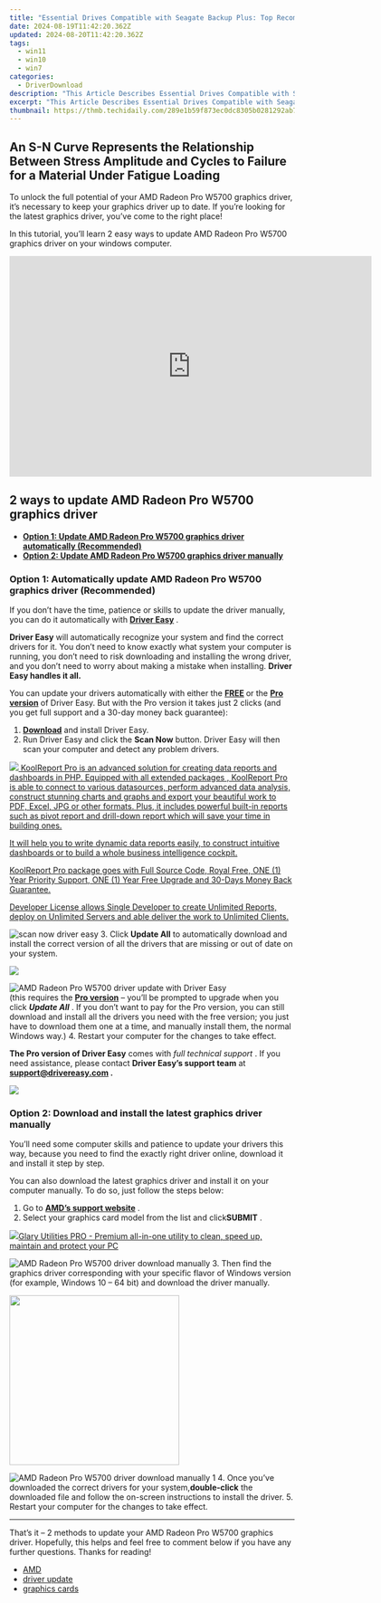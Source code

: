 ```yaml
---
title: "Essential Drives Compatible with Seagate Backup Plus: Top Recommendations and Insights"
date: 2024-08-19T11:42:20.362Z
updated: 2024-08-20T11:42:20.362Z
tags:
  - win11
  - win10
  - win7
categories:
  - DriverDownload
description: "This Article Describes Essential Drives Compatible with Seagate Backup Plus: Top Recommendations and Insights"
excerpt: "This Article Describes Essential Drives Compatible with Seagate Backup Plus: Top Recommendations and Insights"
thumbnail: https://thmb.techidaily.com/289e1b59f873ec0dc8305b0281292ab73fb1d9fdd29063def94d2427e3383ad3.jpg
---
```


## An S-N Curve Represents the Relationship Between Stress Amplitude and Cycles to Failure for a Material Under Fatigue Loading

To unlock the full potential of your AMD Radeon Pro W5700 graphics driver, it’s necessary to keep your graphics driver up to date. If you’re looking for the latest graphics driver, you’ve come to the right place!

 In this tutorial, you’ll learn 2 easy ways to update AMD Radeon Pro W5700 graphics driver on your windows computer.

<!-- affiliate ads begin -->
<a href="https://secure.2checkout.com/order/checkout.php?PRODS=2337838&QTY=1&AFFILIATE=108875&CART=1"><iframe width="640" height="390" src="https://www.youtube.com/embed/rzZwphIv4RM" title="APFill - Ink and Toner Coverage Calculator" frameborder="0" allow="accelerometer; autoplay; clipboard-write; encrypted-media; gyroscope; picture-in-picture; web-share" referrerpolicy="strict-origin-when-cross-origin" allowfullscreen></iframe></a>
<!-- affiliate ads end -->
## 2 ways to update AMD Radeon Pro W5700 graphics driver

* **[Option 1: Update AMD Radeon Pro W5700 graphics driver automatically (Recommended)](https://www.drivereasy.com/knowledge/amd-radeon-pro-w5700-driver-download-update-windows-10-7/#h-option-1)**
* **[Option 2: Update AMD Radeon Pro W5700 graphics driver manually](https://tools.techidaily.com/drivereasy/download/)**

### Option 1: Automatically update AMD Radeon Pro W5700 graphics driver (Recommended)

 If you don’t have the time, patience or skills to update the driver manually, you can do it automatically with **[Driver Easy](https://tools.techidaily.com/drivereasy/download/)**  .

**Driver Easy** will automatically recognize your system and find the correct drivers for it. You don’t need to know exactly what system your computer is running, you don’t need to risk downloading and installing the wrong driver, and you don’t need to worry about making a mistake when installing. **Driver Easy handles it all.**

 You can update your drivers automatically with either the **[FREE](https://tools.techidaily.com/drivereasy/download/) [](https://tools.techidaily.com/drivereasy/download/)**  or the **[Pro version](https://tools.techidaily.com/drivereasy/download/)**  of Driver Easy. But with the Pro version it takes just 2 clicks (and you get full support and a 30-day money back guarantee):

1. **[Download](https://tools.techidaily.com/drivereasy/download/)**  and install Driver Easy.
2. Run Driver Easy and click the **Scan Now** button. Driver Easy will then scan your computer and detect any problem drivers.  
<!-- affiliate ads begin -->
<a href="https://secure.2checkout.com/order/checkout.php?PRODS=4737285&QTY=1&AFFILIATE=108875&CART=1"><img src="https://secure.avangate.com/images/merchant/b2f83c409ce63012229fb9cd465bdcfe/products/copy_reporting_system.png" border="0">  KoolReport Pro  is an advanced solution for creating data reports and dashboards in PHP. Equipped with all  extended packages , KoolReport Pro is able to connect to various datasources, perform advanced data analysis, construct stunning charts and graphs and export your beautiful work to PDF, Excel, JPG or other formats. Plus, it includes powerful built-in reports such as pivot report and drill-down report which will save your time in building ones. 

 It will help you to write dynamic data reports easily, to construct intuitive dashboards or to build a whole business intelligence cockpit. 

  KoolReport Pro  package goes with Full Source Code, Royal Free, ONE (1) Year Priority Support, ONE (1) Year Free Upgrade and 30-Days Money Back Guarantee. 

  Developer License  allows  Single Developer  to create Unlimited Reports, deploy on Unlimited Servers and able deliver the work to Unlimited Clients. </a>
<!-- affiliate ads end -->
![scan now driver easy](https://images.drivereasy.com/wp-content/uploads/2020/09/scan-now-driver-easy-2.jpg)
3. Click **Update All** to automatically download and install the correct version of all the drivers that are missing or out of date on your system.  
<!-- affiliate ads begin -->
<a href="https://store.bitdefender.com/affiliate.php?ACCOUNT=BITLATIN&AFFILIATE=108875&PATH=http%3A%2F%2Fwww.bitdefender.com%2Fbusiness%3FAFFILIATE%3D108875%26RESOURCE%3D30%2525%2BOff%2Ball%2BGravityZone%2BProducts"><img src="https://www.bitdefender.com/content/dam/bitdefender/business/campaign/1200X628.png" border="0"></a>
<!-- affiliate ads end -->
![AMD Radeon Pro W5700 driver update with Driver Easy](https://images.drivereasy.com/wp-content/uploads/2021/04/AMD-Radeon-Pro-W5700-driver-update-with-Driver-Easy.jpg)  
 (this requires the **[Pro version](https://tools.techidaily.com/drivereasy/download/)**  – you’ll be prompted to upgrade when you click **_Update All_** . If you don’t want to pay for the Pro version, you can still download and install all the drivers you need with the free version; you just have to download them one at a time, and manually install them, the normal Windows way.)
4. Restart your computer for the changes to take effect.

**The Pro version of Driver Easy** comes with _full technical support_ . If you need assistance, please contact **Driver Easy’s support team** at **[support@drivereasy.com](https://tools.techidaily.com/drivereasy/download/) .**

<!-- affiliate ads begin -->
<a href="https://store.nero.com/order/checkout.php?PRODS=22889392&QTY=1&AFFILIATE=108875&CART=1"><img src="http://webstatic.nero.com/nero2015-com-wAssets/img/affiliate/media/banner728-90eng.jpg" border="0"></a>
<!-- affiliate ads end -->
### Option 2: Download and install the latest graphics driver manually

 You’ll need some computer skills and patience to update your drivers this way, because you need to find the exactly right driver online, download it and install it step by step.

 You can also download the latest graphics driver and install it on your computer manually. To do so, just follow the steps below:

1. Go to **[AMD’s support website](https://www.amd.com/en/support)**  .
2. Select your graphics card model from the list and click**SUBMIT** .  
<!-- affiliate ads begin -->
<a href="https://order.glarysoft.com/order/checkout.php?PRODS=4535075&QTY=1&AFFILIATE=108875&CART=1"><img src="https://secure.avangate.com/images/merchant/6734fa703f6633ab896eecbdfad8953a/products/GU-500_672.png" border="0">Glary Utilities PRO -  Premium all-in-one utility to clean, speed up, maintain and protect your PC</a>
<!-- affiliate ads end -->
![AMD Radeon Pro W5700 driver download manually](https://images.drivereasy.com/wp-content/uploads/2021/04/AMD-Radeon-Pro-W5700-driver-download-manually.jpg)
3. Then find the graphics driver corresponding with your specific flavor of Windows version (for example, Windows 10 – 64 bit) and download the driver manually.  
<!-- affiliate ads begin -->
<a href="https://coinrule.sjv.io/c/5597632/1958374/18409" target="_top" id="1958374"><img src="//a.impactradius-go.com/display-ad/18409-1958374" border="0" alt="" width="300" height="300"/></a><img height="0" width="0" src="https://imp.pxf.io/i/5597632/1958374/18409" style="position:absolute;visibility:hidden;" border="0" />
<!-- affiliate ads end -->
![AMD Radeon Pro W5700 driver download manually 1](https://images.drivereasy.com/wp-content/uploads/2021/04/AMD-Radeon-Pro-W5700-driver-download-manually-1.jpg)
4. Once you’ve downloaded the correct drivers for your system,**double-click** the downloaded file and follow the on-screen instructions to install the driver.
5. Restart your computer for the changes to take effect.

---

 That’s it – 2 methods to update your AMD Radeon Pro W5700 graphics driver. Hopefully, this helps and feel free to comment below if you have any further questions. Thanks for reading!

* [AMD](https://tools.techidaily.com/drivereasy/download/)
* [driver update](https://tools.techidaily.com/drivereasy/download/)
* [graphics cards](https://tools.techidaily.com/drivereasy/download/)

<ins class="adsbygoogle"
     style="display:block"
     data-ad-format="autorelaxed"
     data-ad-client="ca-pub-7571918770474297"
     data-ad-slot="1223367746"></ins>



<ins class="adsbygoogle"
     style="display:block"
     data-ad-client="ca-pub-7571918770474297"
     data-ad-slot="8358498916"
     data-ad-format="auto"
     data-full-width-responsive="true"></ins>


